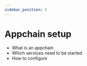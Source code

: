 ```yaml
---
sidebar_position: 3
---
```


# Appchain setup
- What is an appchain
- Which services need to be started
- How to configure